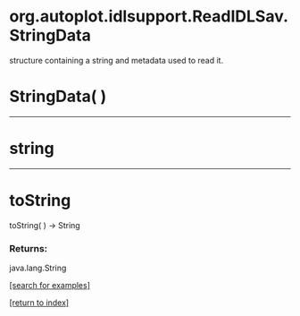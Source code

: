 # org.autoplot.idlsupport.ReadIDLSav.StringData

structure containing a string and metadata used to read it.

# StringData( )


***
<a name="string"></a>
# string



***
<a name="toString"></a>
# toString
toString(  ) &rarr; String



### Returns:
java.lang.String


<a href="https://github.com/autoplot/dev/search?q=toString&unscoped_q=toString">[search for examples]</a>

<a href="https://github.com/autoplot/documentation/blob/master/javadoc/index-all.md">[return to index]</a>

